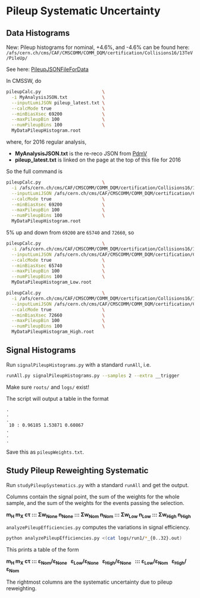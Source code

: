 # Pileup Systematic Uncertainty

## Data Histograms

New: Pileup histograms for nominal, +4.6%, and -4.6% can be found here:  
`/afs/cern.ch/cms/CAF/CMSCOMM/COMM_DQM/certification/Collisions16/13TeV/PileUp/`

See here: [PileupJSONFileForData](https://twiki.cern.ch/twiki/bin/view/CMS/PileupJSONFileforData)

In CMSSW, do

```bash
pileupCalc.py                       \
  -i MyAnalysisJSON.txt             \
  --inputLumiJSON pileup_latest.txt \
  --calcMode true                   \
  --minBiasXsec 69200               \
  --maxPileupBin 100                \
  --numPileupBins 100               \
  MyDataPileupHistogram.root
```

where, for 2016 regular analysis,

  * **MyAnalysisJSON.txt** is the re-reco JSON from [PdmV](https://twiki.cern.ch/twiki/bin/view/CMS/PdmV2016Analysis)
  * **pileup_latest.txt** is linked on the page at the top of this file for 2016

So the full command is

```bash
pileupCalc.py                       \
  -i /afs/cern.ch/cms/CAF/CMSCOMM/COMM_DQM/certification/Collisions16/13TeV/Final/Cert_271036-284044_13TeV_PromptReco_Collisions16_JSON.txt             \
  --inputLumiJSON /afs/cern.ch/cms/CAF/CMSCOMM/COMM_DQM/certification/Collisions16/13TeV/PileUp/pileup_latest.txt \
  --calcMode true                   \
  --minBiasXsec 69200               \
  --maxPileupBin 100                \
  --numPileupBins 100               \
  MyDataPileupHistogram.root
```

5% up and down from `69200` are `65740` and `72660`, so

```bash
pileupCalc.py                       \
  -i /afs/cern.ch/cms/CAF/CMSCOMM/COMM_DQM/certification/Collisions16/13TeV/Final/Cert_271036-284044_13TeV_PromptReco_Collisions16_JSON.txt             \
  --inputLumiJSON /afs/cern.ch/cms/CAF/CMSCOMM/COMM_DQM/certification/Collisions16/13TeV/PileUp/pileup_latest.txt \
  --calcMode true                   \
  --minBiasXsec 65740               \
  --maxPileupBin 100                \
  --numPileupBins 100               \
  MyDataPileupHistogram_Low.root
```

```bash
pileupCalc.py                       \
  -i /afs/cern.ch/cms/CAF/CMSCOMM/COMM_DQM/certification/Collisions16/13TeV/Final/Cert_271036-284044_13TeV_PromptReco_Collisions16_JSON.txt             \
  --inputLumiJSON /afs/cern.ch/cms/CAF/CMSCOMM/COMM_DQM/certification/Collisions16/13TeV/PileUp/pileup_latest.txt \
  --calcMode true                   \
  --minBiasXsec 72660               \
  --maxPileupBin 100                \
  --numPileupBins 100               \
  MyDataPileupHistogram_High.root
```

## Signal Histograms

Run `signalPileupHistograms.py` with a standard `runAll`, i.e.

```bash
runAll.py signalPileupHistograms.py --samples 2 --extra __trigger
```

Make sure `roots/` and `logs/` exist!

The script will output a table in the format

```
.
.
.
 10 : 0.96185 1.53871 0.60867
.
.
.
```

Save this as `pileupWeights.txt`.

## Study Pileup Reweighting Systematic

Run `studyPileupSystematics.py` with a standard `runAll` and get the output.

Columns contain the signal point, the sum of the weights for the whole sample, and the sum of the weights for the events passing the selection.

**m<sub>H</sub> m<sub>X</sub> c&tau; :::
&Sigma;w<sub>None</sub> n<sub>None</sub> :::
&Sigma;w<sub>Nom</sub>  n<sub>Nom</sub>  :::
&Sigma;w<sub>Low</sub>  n<sub>Low</sub>  :::
&Sigma;w<sub>High</sub> n<sub>High</sub>**

`analyzePileupEfficiencies.py` computes the variations in signal efficiency.

```bash
python analyzePileupEfficiencies.py <(cat logs/run1/*_{0..32}.out)
```

This prints a table of the form

**m<sub>H</sub> m<sub>X</sub> c&tau; :::
&epsilon;<sub>Nom</sub>/&epsilon;<sub>None</sub> &nbsp;
&epsilon;<sub>Low</sub>/&epsilon;<sub>None</sub> &nbsp;
&epsilon;<sub>High</sub>/&epsilon;<sub>None</sub> &nbsp; :::
&epsilon;<sub>Low</sub>/&epsilon;<sub>Nom</sub> &nbsp;
&epsilon;<sub>High</sub>/&epsilon;<sub>Nom</sub>**

The rightmost columns are the systematic uncertainty due to pileup reweighting.
